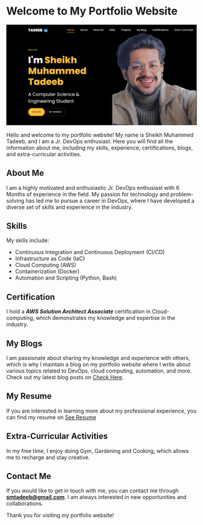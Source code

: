 # Welcome to My Portfolio Website

![This is a preview](https://raw.githubusercontent.com/smTadeeb/smtadeeb_portfolio/main/images/preview.png?token=GHSAT0AAAAAAB6YGU4REOCM2SM3QTH7ACAOZAALZLA)

Hello and welcome to my portfolio website! My name is Sheikh Muhammed Tadeeb, and I am a Jr. DevOps enthusiast. Here you will find all the information about me, including my skills, experience, certifications, blogs, and extra-curricular activities.

## About Me
I am a highly motivated and enthusiastic Jr. DevOps enthusiast with 6 Months of experience in the field. My passion for technology and problem-solving has led me to pursue a career in DevOps, where I have developed a diverse set of skills and experience in the industry.

## Skills
My skills include:
- Continuous Integration and Continuous Deployment (CI/CD)
- Infrastructure as Code (IaC)
- Cloud Computing (AWS)
- Containerization (Docker)
- Automation and Scripting (Python, Bash)


## Certification
I hold a ***AWS Solution Architect Associate*** certification in Cloud-computing, which demonstrates my knowledge and expertise in the industry.

## My Blogs
I am passionate about sharing my knowledge and experience with others, which is why I maintain a blog on my portfolio website where I write about various topics related to DevOps, cloud computing, automation, and more. Check out my latest blog posts on [Check Here](https://smtadeeb.github.io/smtadeeb_portfolio/single.html).

## My Resume
If you are interested in learning more about my professional experience, you can find my resume on [See Resume](https://smtadeeb.github.io/smtadeeb_portfolio/#resume-section)

## Extra-Curricular Activities
In my free time, I enjoy doing Gym, Gardening and Cooking, which allows me to recharge and stay creative.

## Contact Me
If you would like to get in touch with me, you can contact me through **smtadeeb@gmail.com**. I am always interested in new opportunities and collaborations.



Thank you for visiting my portfolio website!
